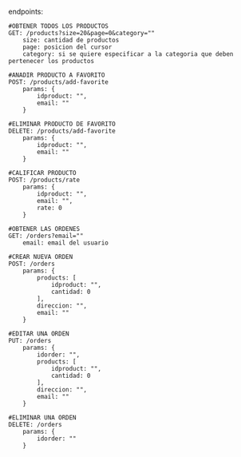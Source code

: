 endpoints:

    #OBTENER TODOS LOS PRODUCTOS
    GET: /products?size=20&page=0&category=""
        size: cantidad de productos
        page: posicion del cursor
        category: si se quiere especificar a la categoria que deben pertenecer los productos
    
    #ANADIR PRODUCTO A FAVORITO
    POST: /products/add-favorite
        params: {
            idproduct: "", 
            email: ""    
        }
    
    #ELIMINAR PRODUCTO DE FAVORITO
    DELETE: /products/add-favorite
        params: {
            idproduct: "",
            email: ""
        }

    #CALIFICAR PRODUCTO
    POST: /products/rate
        params: {
            idproduct: "",
            email: "",
            rate: 0
        }

    #OBTENER LAS ORDENES
    GET: /orders?email=""
        email: email del usuario
    
    #CREAR NUEVA ORDEN
    POST: /orders
        params: {
            products: [
                idproduct: "",
                cantidad: 0
            ],
            direccion: "",
            email: ""
        }

    #EDITAR UNA ORDEN
    PUT: /orders
        params: {
            idorder: "",
            products: [
                idproduct: "",
                cantidad: 0
            ],
            direccion: "",
            email: ""
        }

    #ELIMINAR UNA ORDEN
    DELETE: /orders
        params: {
            idorder: ""
        }
